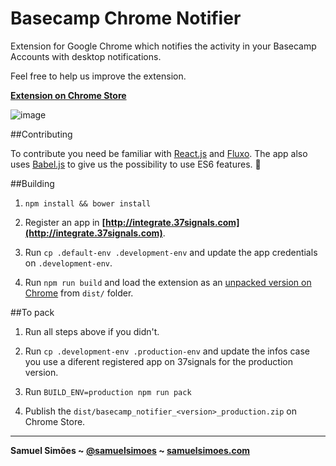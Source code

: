 # Basecamp Chrome Notifier

Extension for Google Chrome which notifies the activity in your Basecamp Accounts with desktop notifications.

Feel free to help us improve the extension.

**[Extension on Chrome Store](https://chrome.google.com/webstore/detail/basecamp-notifier/fihjmkangcncdhnbnenfipalmcegljii)**

![image](demo.jpg)

##Contributing

To contribute you need be familiar with [React.js](http://facebook.github.io/react/) and [Fluxo](https://github.com/samuelsimoes/fluxo). The app also uses [Babel.js](http://babeljs.io)
to give us the possibility to use ES6 features. :metal:

##Building

1. `npm install && bower install`

2. Register an app in **[http://integrate.37signals.com](http://integrate.37signals.com)**.

3. Run `cp .default-env .development-env` and update the app credentials on `.development-env`.

4. Run `npm run build` and load the extension as an [unpacked version on Chrome](http://superuser.com/a/247654/235416) from `dist/` folder.

##To pack

1. Run all steps above if you didn't.

2. Run `cp .development-env .production-env` and update the infos case you use a diferent registered app on 37signals for the production version.

3. Run `BUILD_ENV=production npm run pack`

4. Publish the `dist/basecamp_notifier_<version>_production.zip` on Chrome Store.

-----------------------------------------

**Samuel Simões ~ [@samuelsimoes](https://twitter.com/samuelsimoes) ~ [samuelsimoes.com](http://samuelsimoes.com)**
